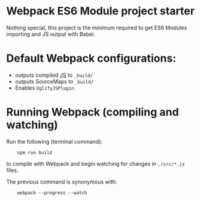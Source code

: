 # Webpack ES6 Module project starter

Nothing special, this project is the minimum required to get ES6 Modules importing and JS output with Babel.

# Default Webpack configurations:
- outputs compiled <abbr title="Javascript">JS</abbr> to `_build/` 
- outputs SourceMaps to `_build/`
- Enables `UglifyJSPlugin`

# Running Webpack (compiling and watching)
Run the following (terminal command):
```shell
    npm run build
```
to compile with Webpack and begin watching for changes in `./src/*.js` files.

The previous command is synonymous with: 
```shell
    webpack --progress --watch
```

